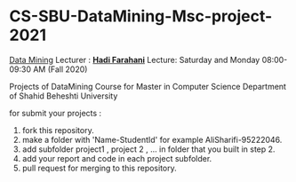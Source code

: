 # CS-SBU-DataMining-Msc-project-2021

[Data Mining](https://alisharifi2000.github.io/CS-SBU-DataMining-Msc-3992/) Lecturer : [**Hadi Farahani**](https://scholar.google.com/citations?user=N4TgzzoAAAAJ&hl=en)
Lecture: Saturday and Monday 08:00-09:30 AM (Fall 2020) 

Projects of DataMining Course for Master in Computer Science Department of Shahid Beheshti University 

for submit your projects :

1. fork this repository.
2. make a folder with 'Name-StudentId' for example  AliSharifi-95222046.
3. add subfolder project1 , project 2 , ... in folder that you built in step 2.
4. add your report and code in each project subfolder.
5. pull request for merging to this repository.
